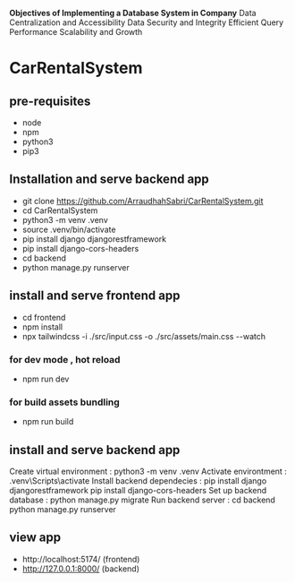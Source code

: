 **Objectives of Implementing a Database System in Company**
Data Centralization and Accessibility
Data Security and Integrity
Efficient Query Performance
 Scalability and Growth
# CarRentalSystem

## pre-requisites

- node  
- npm 
- python3
- pip3

## Installation and serve backend app

- git clone https://github.com/ArraudhahSabri/CarRentalSystem.git
- cd CarRentalSystem
- python3 -m venv .venv 
- source .venv/bin/activate
- pip install django djangorestframework
- pip install django-cors-headers
- cd backend
- python manage.py runserver

## install and serve frontend app
- cd frontend
- npm install
- npx tailwindcss -i ./src/input.css -o ./src/assets/main.css --watch

### for dev mode , hot reload
- npm run dev 

### for build assets bundling
- npm run build
  
## install and serve backend app
Create virtual environment : python3 -m venv .venv
Activate environtment : .venv\Scripts\activate
Install backend dependecies : pip install django djangorestframework
                              pip install django-cors-headers
Set up backend database : python manage.py migrate
Run backend server : cd backend python manage.py runserver

## view app
- http://localhost:5174/ (frontend)
- http://127.0.0.1:8000/ (backend)
